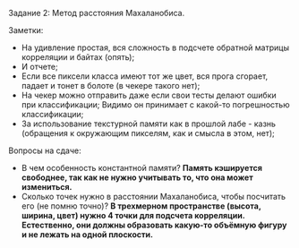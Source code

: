 Задание 2: Метод расстояния Махаланобиса.

Заметки:
* На удивление простая, вся сложность в подсчете обратной матрицы корреляции и байтах (опять);
* И отчете;
* Если все пиксели класса имеют тот же цвет, вся прога сгорает, падает и тонет в болоте
  (в чекере такого нет);
* На чекер можно отправить даже если свои тесты делают ошибки при классификации;
  Видимо он принимает с какой-то погрешностью классификации;
* За использование текстурной памяти как в прошлой лабе - казнь (обращения к
  окружающим пикселям, как и смысла в этом, нет);

Вопросы на сдаче:
* В чем особенность константной памяти?
  __Память кэшируется свободнее, так как не нужно учитывать то, что она может измениться.__
* Сколько точек нужно в расстоянии Махаланобиса, чтобы посчитать его (не помню точно)?
  __В трехмерном пространстве (высота, ширина, цвет) нужно 4 точки для подсчета корреляции.
    Естественно, они должны образовать какую-то объёмную фигуру и не лежать на одной плоскости.__
